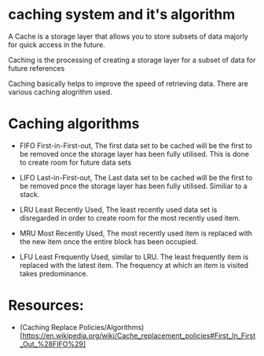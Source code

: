 # caching system and it's algorithm
A Cache is a storage layer that allows you to store subsets of data
majorly for quick access in the future.

Caching is the processing of creating a storage layer for a subset of
data for future references

Caching basically helps to improve the speed of retrieving data.
There are various caching alogrithm used.

# Caching algorithms
- FIFO
    First-in-First-out, The first data set to be cached will be the first to be removed once
    the storage layer has been fully utilised. This is done to create room for future data sets

- LIFO
    Last-in-First-out, The Last data set to be cached will be the first to be removed pnce the
    storage layer has been fully utilised. Similiar to a stack.

- LRU
    Least Recently Used, The least recently used data set is disregarded in order to create room
    for the most recently used item.

- MRU
    Most Recently Used, The most recently used item is replaced with the new item once the entire block
    has been occupied.

- LFU
    Least Frequently Used, similar to LRU. The least frequently item is replaced with the latest item.
    The frequency at which an item is visited takes predominance.

# Resources:
- (Caching Replace Policies/Algorithms)[https://en.wikipedia.org/wiki/Cache_replacement_policies#First_In_First_Out_%28FIFO%29]
